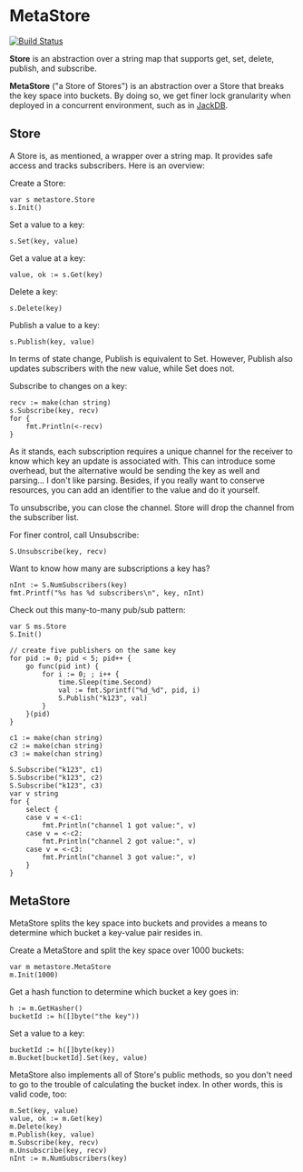 MetaStore
=========

[![Build Status](https://travis-ci.org/tristanwietsma/metastore.png?branch=master)](https://travis-ci.org/tristanwietsma/metastore)

**Store** is an abstraction over a string map that supports get, set, delete, publish, and subscribe.

**MetaStore** ("a Store of Stores") is an abstraction over a Store that breaks the key space into buckets. By doing so, we get finer lock granularity when deployed in a concurrent environment, such as in [JackDB](https://github.com/tristanwietsma/jackdb).

Store
-----

A Store is, as mentioned, a wrapper over a string map. It provides safe access and tracks subscribers. Here is an overview:

Create a Store:

    var s metastore.Store
    s.Init()

Set a value to a key:

    s.Set(key, value)

Get a value at a key:

    value, ok := s.Get(key)

Delete a key:

    s.Delete(key)

Publish a value to a key:

    s.Publish(key, value)

In terms of state change, Publish is equivalent to Set. However, Publish also updates subscribers with the new value, while Set does not.

Subscribe to changes on a key:

    recv := make(chan string)
    s.Subscribe(key, recv)
    for {
        fmt.Println(<-recv)
    }

As it stands, each subscription requires a unique channel for the receiver to know which key an update is associated with. This can introduce some overhead, but the alternative would be sending the key as well and parsing... I don't like parsing. Besides, if you really want to conserve resources, you can add an identifier to the value and do it yourself.

To unsubscribe, you can close the channel. Store will drop the channel from the subscriber list.

For finer control, call Unsubscribe:

    S.Unsubscribe(key, recv)

Want to know how many are subscriptions a key has?

    nInt := S.NumSubscribers(key)
    fmt.Printf("%s has %d subscribers\n", key, nInt)

Check out this many-to-many pub/sub pattern:

    var S ms.Store
    S.Init()
	
    // create five publishers on the same key
    for pid := 0; pid < 5; pid++ {
    	go func(pid int) {
			for i := 0; ; i++ {
				time.Sleep(time.Second)
				val := fmt.Sprintf("%d_%d", pid, i)
				S.Publish("k123", val)
			}
		}(pid)
	}

    c1 := make(chan string)
    c2 := make(chan string)
    c3 := make(chan string)
	
    S.Subscribe("k123", c1)
    S.Subscribe("k123", c2)
    S.Subscribe("k123", c3)
    var v string
    for {
    	select {
    	case v = <-c1:
    		fmt.Println("channel 1 got value:", v)
    	case v = <-c2:
    		fmt.Println("channel 2 got value:", v)
    	case v = <-c3:
    		fmt.Println("channel 3 got value:", v)
    	}
    }

MetaStore
---------

MetaStore splits the key space into buckets and provides a means to determine which bucket a key-value pair resides in.

Create a MetaStore and split the key space over 1000 buckets:

    var m metastore.MetaStore
    m.Init(1000)

Get a hash function to determine which bucket a key goes in:

    h := m.GetHasher()
    bucketId := h([]byte("the key"))

Set a value to a key:

    bucketId := h([]byte(key))
    m.Bucket[bucketId].Set(key, value)

MetaStore also implements all of Store's public methods, so you don't need to go to the trouble of calculating the bucket index. In other words, this is valid code, too:

    m.Set(key, value)
    value, ok := m.Get(key)
    m.Delete(key)
    m.Publish(key, value)
    m.Subscribe(key, recv)
    m.Unsubscribe(key, recv)
    nInt := m.NumSubscribers(key)
